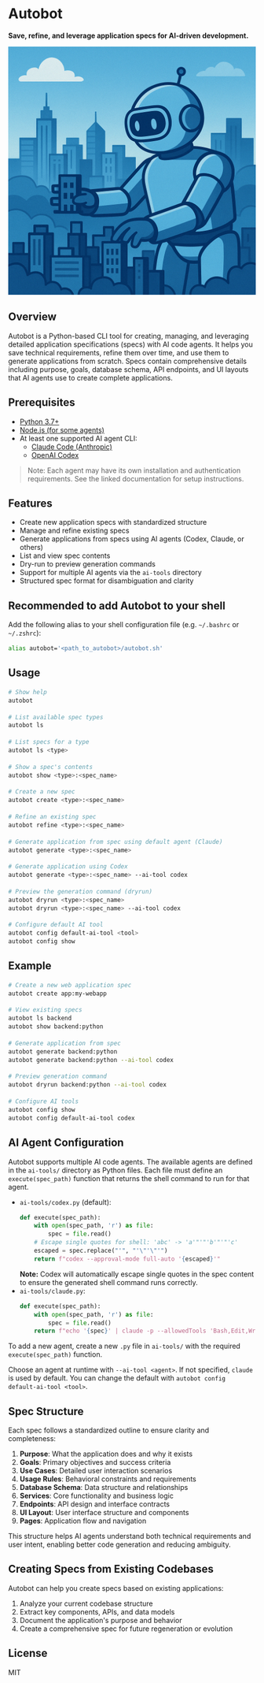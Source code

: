 # Autobot

**Save, refine, and leverage application specs for AI-driven development.**

![Autobot Logo](images/autobot.png)

## Overview
Autobot is a Python-based CLI tool for creating, managing, and leveraging detailed application specifications (specs) with AI code agents. It helps you save technical requirements, refine them over time, and use them to generate applications from scratch. Specs contain comprehensive details including purpose, goals, database schema, API endpoints, and UI layouts that AI agents use to create complete applications.

## Prerequisites
- [Python 3.7+](https://www.python.org/downloads/)
- [Node.js (for some agents)](https://nodejs.org/en/download/)
- At least one supported AI agent CLI:
  - [Claude Code (Anthropic)](https://docs.anthropic.com/en/docs/agents-and-tools/claude-code/overview)
  - [OpenAI Codex](https://github.com/openai/codex)

> Note: Each agent may have its own installation and authentication requirements. See the linked documentation for setup instructions.

## Features
- Create new application specs with standardized structure
- Manage and refine existing specs
- Generate applications from specs using AI agents (Codex, Claude, or others)
- List and view spec contents
- Dry-run to preview generation commands
- Support for multiple AI agents via the `ai-tools` directory
- Structured spec format for disambiguation and clarity

## Recommended to add Autobot to your shell

Add the following alias to your shell configuration file (e.g. `~/.bashrc` or `~/.zshrc`):

```sh
alias autobot='<path_to_autobot>/autobot.sh'
```

## Usage

```sh
# Show help
autobot

# List available spec types
autobot ls

# List specs for a type
autobot ls <type>

# Show a spec's contents
autobot show <type>:<spec_name>

# Create a new spec
autobot create <type>:<spec_name>

# Refine an existing spec
autobot refine <type>:<spec_name>

# Generate application from spec using default agent (Claude)
autobot generate <type>:<spec_name>

# Generate application using Codex
autobot generate <type>:<spec_name> --ai-tool codex

# Preview the generation command (dryrun)
autobot dryrun <type>:<spec_name>
autobot dryrun <type>:<spec_name> --ai-tool codex

# Configure default AI tool
autobot config default-ai-tool <tool>
autobot config show
```

## Example
```sh
# Create a new web application spec
autobot create app:my-webapp

# View existing specs
autobot ls backend
autobot show backend:python

# Generate application from spec
autobot generate backend:python
autobot generate backend:python --ai-tool codex

# Preview generation command
autobot dryrun backend:python --ai-tool codex

# Configure AI tools
autobot config show
autobot config default-ai-tool codex
```

## AI Agent Configuration

Autobot supports multiple AI code agents. The available agents are defined in the `ai-tools/` directory as Python files. Each file must define an `execute(spec_path)` function that returns the shell command to run for that agent.

- `ai-tools/codex.py` (default):
  ```python
  def execute(spec_path):
      with open(spec_path, 'r') as file:
          spec = file.read()
      # Escape single quotes for shell: 'abc' -> 'a'"'"'b'"'"'c'
      escaped = spec.replace("'", "'\"'\"'")
      return f"codex --approval-mode full-auto '{escaped}'"
  ```
  **Note:** Codex will automatically escape single quotes in the spec content to ensure the generated shell command runs correctly.
- `ai-tools/claude.py`:
  ```python
  def execute(spec_path):
      with open(spec_path, 'r') as file:
          spec = file.read()
      return f"echo '{spec}' | claude -p --allowedTools 'Bash,Edit,Write'"
  ```

To add a new agent, create a new `.py` file in `ai-tools/` with the required `execute(spec_path)` function.

Choose an agent at runtime with `--ai-tool <agent>`. If not specified, `claude` is used by default. You can change the default with `autobot config default-ai-tool <tool>`.

## Spec Structure

Each spec follows a standardized outline to ensure clarity and completeness:

1. **Purpose**: What the application does and why it exists
2. **Goals**: Primary objectives and success criteria
3. **Use Cases**: Detailed user interaction scenarios
4. **Usage Rules**: Behavioral constraints and requirements
5. **Database Schema**: Data structure and relationships
6. **Services**: Core functionality and business logic
7. **Endpoints**: API design and interface contracts
8. **UI Layout**: User interface structure and components
9. **Pages**: Application flow and navigation

This structure helps AI agents understand both technical requirements and user intent, enabling better code generation and reducing ambiguity.

## Creating Specs from Existing Codebases

Autobot can help you create specs based on existing applications:
1. Analyze your current codebase structure
2. Extract key components, APIs, and data models
3. Document the application's purpose and behavior
4. Create a comprehensive spec for future regeneration or evolution

## License
MIT

